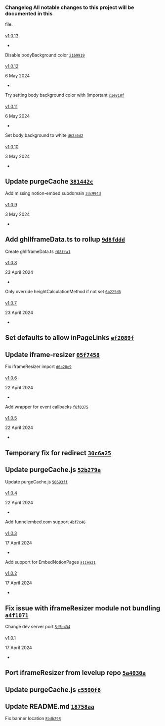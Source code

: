 ### Changelog All notable changes to this project will be documented in this
file.

####
[v1.0.13](https://github.com/leveluptools/iframeresizer/compare/v1.0.12...v1.0.13)

-
Disable bodyBackground color
[`2169919`](https://github.com/leveluptools/iframeresizer/commit/2169919b8bc757844c0a1c6f2e6fa2a09b890d0c)

####
[v1.0.12](https://github.com/leveluptools/iframeresizer/compare/v1.0.11...v1.0.12)

>
6 May 2024

-
Try setting body background color with !important
[`c1e818f`](https://github.com/leveluptools/iframeresizer/commit/c1e818f7f7936b94b482aba3d2f18d40e71c6e2b)

####
[v1.0.11](https://github.com/leveluptools/iframeresizer/compare/v1.0.10...v1.0.11)

>
6 May 2024

-
Set body background to white
[`d62a5d2`](https://github.com/leveluptools/iframeresizer/commit/d62a5d2e3314808ba97c4cea9630a32740e78215)

####
[v1.0.10](https://github.com/leveluptools/iframeresizer/compare/v1.0.9...v1.0.10)

>
3 May 2024

-
Update purgeCache
[`381442c`](https://github.com/leveluptools/iframeresizer/commit/381442c9605282f418c80368442b7f918ff3add8)
-
Add missing notion-embed subdomain
[`3dc994d`](https://github.com/leveluptools/iframeresizer/commit/3dc994df80e3cd64fecf23a6dc9984768e2bb193)

####
[v1.0.9](https://github.com/leveluptools/iframeresizer/compare/v1.0.8...v1.0.9)

>
3 May 2024

-
Add ghlIframeData.ts to rollup
[`9d8fddd`](https://github.com/leveluptools/iframeresizer/commit/9d8fddd8defb6e89ed3aa5e092cf914ba8e409bb)
-
Create ghlIframeData.ts
[`f08ffa1`](https://github.com/leveluptools/iframeresizer/commit/f08ffa162c8589f36a2bc0de8877b042d449b577)

####
[v1.0.8](https://github.com/leveluptools/iframeresizer/compare/v1.0.7...v1.0.8)

>
23 April 2024

-
Only override heightCalculationMethod if not set
[`6a225d8`](https://github.com/leveluptools/iframeresizer/commit/6a225d88bccbaa17dd17a82538b10988a088b21d)

####
[v1.0.7](https://github.com/leveluptools/iframeresizer/compare/v1.0.6...v1.0.7)

>
23 April 2024

-
Set defaults to allow inPageLinks
[`ef2089f`](https://github.com/leveluptools/iframeresizer/commit/ef2089fcb627abe289266fbe1277774fd1b0fe88)
-
Update iframe-resizer
[`05f7458`](https://github.com/leveluptools/iframeresizer/commit/05f7458c64203907a36e74e89b8e9e0dc8dbd25d)
-
Fix iframeResizer import
[`d6a20e9`](https://github.com/leveluptools/iframeresizer/commit/d6a20e917acb1cde682733ab49994dad314d7d9f)

####
[v1.0.6](https://github.com/leveluptools/iframeresizer/compare/v1.0.5...v1.0.6)

>
22 April 2024

-
Add wrapper for event callbacks
[`f8f0375`](https://github.com/leveluptools/iframeresizer/commit/f8f03753c660b8176fdd16136739371f70a95731)

####
[v1.0.5](https://github.com/leveluptools/iframeresizer/compare/v1.0.4...v1.0.5)

>
22 April 2024

-
Temporary fix for redirect
[`30c6a25`](https://github.com/leveluptools/iframeresizer/commit/30c6a2576306e931b33730e68e384337c4a4afe9)
-
Update purgeCache.js
[`52b279a`](https://github.com/leveluptools/iframeresizer/commit/52b279aced260e80d1991b8539225d474b8f4426)
-
Update purgeCache.js
[`50693ff`](https://github.com/leveluptools/iframeresizer/commit/50693ff6d36f4f47ddc8a86d79c0dc87d34baa6b)

####
[v1.0.4](https://github.com/leveluptools/iframeresizer/compare/v1.0.3...v1.0.4)

>
22 April 2024

-
Add funnelembed.com support
[`4bf7c46`](https://github.com/leveluptools/iframeresizer/commit/4bf7c46c2066a1697a9dc8f5a9530538b9df2f2b)

####
[v1.0.3](https://github.com/leveluptools/iframeresizer/compare/v1.0.2...v1.0.3)

>
17 April 2024

-
Add support for EmbedNotionPages
[`a11ea21`](https://github.com/leveluptools/iframeresizer/commit/a11ea21469b8ca8b33a232cb941cc70d8b4b7772)

####
[v1.0.2](https://github.com/leveluptools/iframeresizer/compare/v1.0.1...v1.0.2)

>
17 April 2024

-
Fix issue with iframeResizer module not bundling
[`a4f1071`](https://github.com/leveluptools/iframeresizer/commit/a4f107166b5276e8fb65e463908890f5b5386fae)
-
Change dev server port
[`5f5e434`](https://github.com/leveluptools/iframeresizer/commit/5f5e434142e4d27c0da23dfb7bc54ad427de4d78)

####
v1.0.1

>
17 April 2024

-
Port iframeResizer from levelup repo
[`5a4030a`](https://github.com/leveluptools/iframeresizer/commit/5a4030a037516f1ef197909a0f17d8f27c99b21f)
-
Update purgeCache.js
[`c5590f6`](https://github.com/leveluptools/iframeresizer/commit/c5590f6f781c0e786acb3362b3b7f3b40fb8bb4f)
-
Update README.md
[`18758aa`](https://github.com/leveluptools/iframeresizer/commit/18758aa5552d0366c9da9a81d6c4bae02c4e5205)
-
Fix banner location
[`8bdb298`](https://github.com/leveluptools/iframeresizer/commit/8bdb298bdc55fdccc33c01d8d694defeab0185e2)
